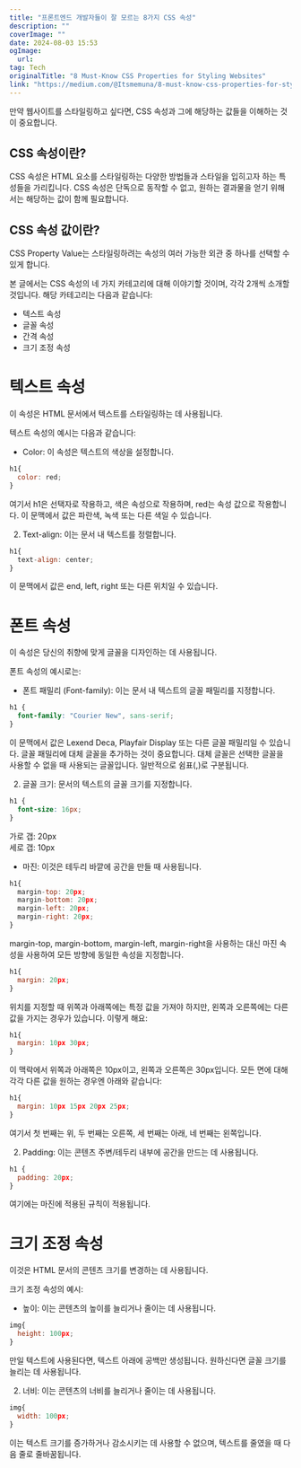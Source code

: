 ```yaml
---
title: "프론트엔드 개발자들이 잘 모르는 8가지 CSS 속성"
description: ""
coverImage: ""
date: 2024-08-03 15:53
ogImage: 
  url: 
tag: Tech
originalTitle: "8 Must-Know CSS Properties for Styling Websites"
link: "https://medium.com/@Itsmemuna/8-must-know-css-properties-for-styling-websites-70de2ef22e2e"
---
```




만약 웹사이트를 스타일링하고 싶다면, CSS 속성과 그에 해당하는 값들을 이해하는 것이 중요합니다.

## CSS 속성이란?

CSS 속성은 HTML 요소를 스타일링하는 다양한 방법들과 스타일을 입히고자 하는 특성들을 가리킵니다. CSS 속성은 단독으로 동작할 수 없고, 원하는 결과물을 얻기 위해서는 해당하는 값이 함께 필요합니다.

## CSS 속성 값이란?

<div class="content-ad"></div>

CSS Property Value는 스타일링하려는 속성의 여러 가능한 외관 중 하나를 선택할 수 있게 합니다.

본 글에서는 CSS 속성의 네 가지 카테고리에 대해 이야기할 것이며, 각각 2개씩 소개할 것입니다. 해당 카테고리는 다음과 같습니다:

- 텍스트 속성
- 글꼴 속성
- 간격 속성
- 크기 조정 속성

# 텍스트 속성

<div class="content-ad"></div>

이 속성은 HTML 문서에서 텍스트를 스타일링하는 데 사용됩니다.

텍스트 속성의 예시는 다음과 같습니다:

- Color: 이 속성은 텍스트의 색상을 설정합니다.

```js
h1{
  color: red;
}
```

<div class="content-ad"></div>

여기서 h1은 선택자로 작용하고, 색은 속성으로 작용하며, red는 속성 값으로 작용합니다. 이 문맥에서 값은 파란색, 녹색 또는 다른 색일 수 있습니다.

2. Text-align: 이는 문서 내 텍스트를 정렬합니다.

```js
h1{
  text-align: center;
}
```

이 문맥에서 값은 end, left, right 또는 다른 위치일 수 있습니다.

<div class="content-ad"></div>

# 폰트 속성

이 속성은 당신의 취향에 맞게 글꼴을 디자인하는 데 사용됩니다.

폰트 속성의 예시로는:

- 폰트 패밀리 (Font-family): 이는 문서 내 텍스트의 글꼴 패밀리를 지정합니다.

<div class="content-ad"></div>

```css
h1 {
  font-family: "Courier New", sans-serif;
}
```

이 문맥에서 값은 Lexend Deca, Playfair Display 또는 다른 글꼴 패밀리일 수 있습니다. 글꼴 패밀리에 대체 글꼴을 추가하는 것이 중요합니다. 대체 글꼴은 선택한 글꼴을 사용할 수 없을 때 사용되는 글꼴입니다. 일반적으로 쉼표(,)로 구분됩니다.

2. 글꼴 크기: 문서의 텍스트의 글꼴 크기를 지정합니다.

```css
h1 {
  font-size: 16px;
}
```

<div class="content-ad"></div>

가로 갭: 20px  
세로 갭: 10px

<div class="content-ad"></div>

- 마진: 이것은 테두리 바깥에 공간을 만들 때 사용됩니다.

```js
h1{
  margin-top: 20px;
  margin-bottom: 20px;
  margin-left: 20px;
  margin-right: 20px;
}
```

margin-top, margin-bottom, margin-left, margin-right을 사용하는 대신 마진 속성을 사용하여 모든 방향에 동일한 속성을 지정합니다.

```js
h1{
  margin: 20px;
}
```

<div class="content-ad"></div>

위치를 지정할 때 위쪽과 아래쪽에는 특정 값을 가져야 하지만, 왼쪽과 오른쪽에는 다른 값을 가지는 경우가 있습니다. 이렇게 해요:

```js
h1{
  margin: 10px 30px;
}
```

이 맥락에서 위쪽과 아래쪽은 10px이고, 왼쪽과 오른쪽은 30px입니다. 모든 면에 대해 각각 다른 값을 원하는 경우엔 아래와 같습니다:

```js
h1{
  margin: 10px 15px 20px 25px;
}
```

<div class="content-ad"></div>

여기서 첫 번째는 위, 두 번째는 오른쪽, 세 번째는 아래, 네 번째는 왼쪽입니다.

2. Padding: 이는 콘텐츠 주변/테두리 내부에 공간을 만드는 데 사용됩니다.

```js
h1 {
  padding: 20px;
}
```

여기에는 마진에 적용된 규칙이 적용됩니다.

<div class="content-ad"></div>

# 크기 조정 속성

이것은 HTML 문서의 콘텐츠 크기를 변경하는 데 사용됩니다.

크기 조정 속성의 예시:

- 높이: 이는 콘텐츠의 높이를 늘리거나 줄이는 데 사용됩니다.

<div class="content-ad"></div>

```js
img{
  height: 100px;
}
```

만일 텍스트에 사용된다면, 텍스트 아래에 공백만 생성됩니다. 원하신다면 글꼴 크기를 늘리는 데 사용됩니다.

2. 너비: 이는 콘텐츠의 너비를 늘리거나 줄이는 데 사용됩니다.

```js
img{
  width: 100px;
}
```

<div class="content-ad"></div>

이는 텍스트 크기를 증가하거나 감소시키는 데 사용할 수 없으며, 텍스트를 줄였을 때 다음 줄로 줄바꿈됩니다.

